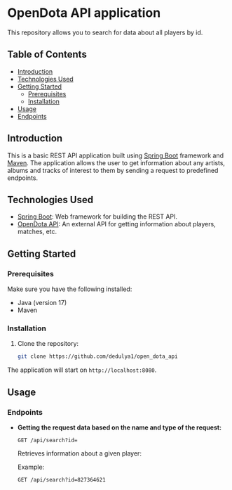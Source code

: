 # OpenDota API application

This repository allows you to search for data about all players by id.

## Table of Contents

- [Introduction](#introduction)
- [Technologies Used](#technologies-used)
- [Getting Started](#getting-started)
  - [Prerequisites](#prerequisites)
  - [Installation](#installation)
- [Usage](#usage)
- [Endpoints](#endpoints)

## Introduction

This is a basic REST API application built using [Spring Boot](https://spring.io/projects/spring-boot) framework and [Maven](https://maven.apache.org). The application allows the user to get information about any artists, albums and tracks of interest to them by sending a request to predefined endpoints.

## Technologies Used

- [Spring Boot](https://spring.io/projects/spring-boot): Web framework for building the REST API.
- [OpenDota API](https://developer.spotify.com/documentation/web-api): An external API for getting information about players, matches, etc.

## Getting Started

### Prerequisites

Make sure you have the following installed:

- Java (version 17)
- Maven

### Installation

1. Clone the repository:

    ```bash
    git clone https://github.com/dedulya1/open_dota_api
    ```

The application will start on `http://localhost:8080`.

## Usage

### Endpoints

- **Getting the request data based on the name and type of the request:** 
  
  ```http
  GET /api/search?id=
  ```

  Retrieves information about a given player:

  Example:
  ```http
  GET /api/search?id=827364621
  ```




 
